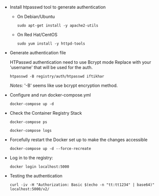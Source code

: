 - Install htpasswd tool to generate authentication
  - On Debian/Ubuntu

    `sudo apt-get install -y apache2-utils`

  - On Red Hat/CentOS

    `sudo yum install -y httpd-tools`


- Generate authentication file

  HTPasswd authentication need to use Bcrypt mode
  Replace <username> with your 'username' that will be used for the auth.

  `htpasswd -B registry/auth/htpasswd iftikhar`

  *Notes:* '-B' seems like use bcrypt encryption method.

- Configure and run docker-compose.yml
  
  `docker-compose up -d`

- Check the Container Registry Stack

  `docker-compose ps`

  `docker-compose logs`

- Forcefully restart the Docker set up to make the changes accessible
 
  `docker-compose up -d --force-recreate`

- Log in to the registry:
  
  `docker login localhost:5000`

- Testing the authentication

  `curl -iv -H "Authorization: Basic $(echo -n "tt:tt1234" | base64)" localhost:5000/v2/`